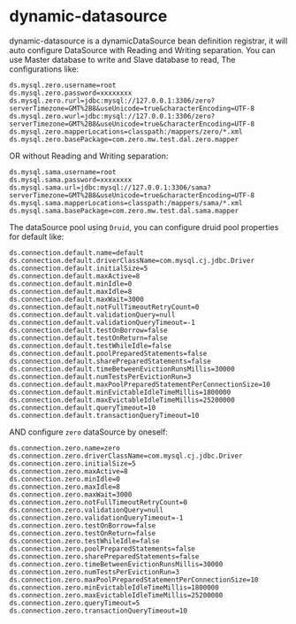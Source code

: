 # dynamic-datasource

dynamic-datasource is a dynamicDataSource bean definition registrar, it will auto configure DataSource with Reading and Writing separation. You can use Master database to write and Slave database to read, The configurations like:
```
ds.mysql.zero.username=root
ds.mysql.zero.password=xxxxxxxx
ds.mysql.zero.rurl=jdbc:mysql://127.0.0.1:3306/zero?serverTimezone=GMT%2B8&useUnicode=true&characterEncoding=UTF-8
ds.mysql.zero.wurl=jdbc:mysql://127.0.0.1:3306/zero?serverTimezone=GMT%2B8&useUnicode=true&characterEncoding=UTF-8
ds.mysql.zero.mapperLocations=classpath:/mappers/zero/*.xml
ds.mysql.zero.basePackage=com.zero.mw.test.dal.zero.mapper
```
OR without Reading and Writing separation:
```
ds.mysql.sama.username=root
ds.mysql.sama.password=xxxxxxxx
ds.mysql.sama.url=jdbc:mysql://127.0.0.1:3306/sama?serverTimezone=GMT%2B8&useUnicode=true&characterEncoding=UTF-8
ds.mysql.sama.mapperLocations=classpath:/mappers/sama/*.xml
ds.mysql.sama.basePackage=com.zero.mw.test.dal.sama.mapper
```


The dataSource pool using `Druid`, you can configure druid pool properties for default like:
```
ds.connection.default.name=default
ds.connection.default.driverClassName=com.mysql.cj.jdbc.Driver
ds.connection.default.initialSize=5
ds.connection.default.maxActive=8
ds.connection.default.minIdle=0
ds.connection.default.maxIdle=8
ds.connection.default.maxWait=3000
ds.connection.default.notFullTimeoutRetryCount=0
ds.connection.default.validationQuery=null
ds.connection.default.validationQueryTimeout=-1
ds.connection.default.testOnBorrow=false
ds.connection.default.testOnReturn=false
ds.connection.default.testWhileIdle=false
ds.connection.default.poolPreparedStatements=false
ds.connection.default.sharePreparedStatements=false
ds.connection.default.timeBetweenEvictionRunsMillis=30000
ds.connection.default.numTestsPerEvictionRun=3
ds.connection.default.maxPoolPreparedStatementPerConnectionSize=10
ds.connection.default.minEvictableIdleTimeMillis=1800000
ds.connection.default.maxEvictableIdleTimeMillis=25200000
ds.connection.default.queryTimeout=10
ds.connection.default.transactionQueryTimeout=10
```

AND configure `zero` dataSource by oneself:
```
ds.connection.zero.name=zero
ds.connection.zero.driverClassName=com.mysql.cj.jdbc.Driver
ds.connection.zero.initialSize=5
ds.connection.zero.maxActive=8
ds.connection.zero.minIdle=0
ds.connection.zero.maxIdle=8
ds.connection.zero.maxWait=3000
ds.connection.zero.notFullTimeoutRetryCount=0
ds.connection.zero.validationQuery=null
ds.connection.zero.validationQueryTimeout=-1
ds.connection.zero.testOnBorrow=false
ds.connection.zero.testOnReturn=false
ds.connection.zero.testWhileIdle=false
ds.connection.zero.poolPreparedStatements=false
ds.connection.zero.sharePreparedStatements=false
ds.connection.zero.timeBetweenEvictionRunsMillis=30000
ds.connection.zero.numTestsPerEvictionRun=3
ds.connection.zero.maxPoolPreparedStatementPerConnectionSize=10
ds.connection.zero.minEvictableIdleTimeMillis=1800000
ds.connection.zero.maxEvictableIdleTimeMillis=25200000
ds.connection.zero.queryTimeout=5
ds.connection.zero.transactionQueryTimeout=10
```


